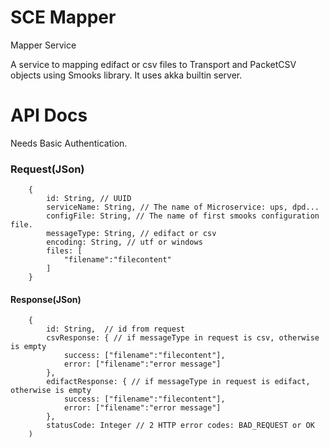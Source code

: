 SCE Mapper
==========

Mapper Service

A service to mapping edifact or csv files to Transport and PacketCSV objects using Smooks library.
It uses akka builtin server.

# API Docs

Needs Basic Authentication.

### Request(JSon)

        {
            id: String, // UUID
            serviceName: String, // The name of Microservice: ups, dpd...
            configFile: String, // The name of first smooks configuration file.
            messageType: String, // edifact or csv
            encoding: String, // utf or windows
            files: [
                "filename":"filecontent"
            ]
        }

#### Response(JSon)

        {
            id: String,  // id from request
            csvResponse: { // if messageType in request is csv, otherwise is empty
                success: ["filename":"filecontent"],
                error: ["filename":"error message"]
            },
            edifactResponse: { // if messageType in request is edifact, otherwise is empty
                success: ["filename":"filecontent"],
                error: ["filename":"error message"]
            },
            statusCode: Integer // 2 HTTP error codes: BAD_REQUEST or OK
        )


